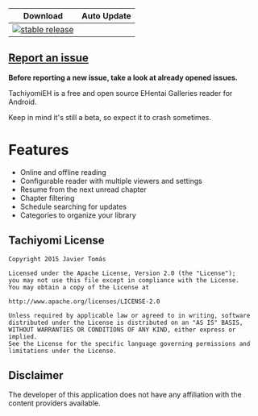 | Download | Auto Update |
|----------|-------------|
| [![stable release](https://img.shields.io/github/release/NerdNumber9/TachiyomiEH.svg?maxAge=3600&label=stable)](https://github.com/NerdNumber9/TachiyomiEH/releases) |

## [Report an issue](https://github.com/NerdNumber9/TachiyomiEH/blob/master/.github/CONTRIBUTING.md)

**Before reporting a new issue, take a look at already opened issues.**

TachiyomiEH is a free and open source EHentai Galleries reader for Android.

Keep in mind it's still a beta, so expect it to crash sometimes.

# Features

* Online and offline reading
* Configurable reader with multiple viewers and settings
* Resume from the next unread chapter
* Chapter filtering
* Schedule searching for updates
* Categories to organize your library

## Tachiyomi License

    Copyright 2015 Javier Tomás

    Licensed under the Apache License, Version 2.0 (the "License");
    you may not use this file except in compliance with the License.
    You may obtain a copy of the License at

    http://www.apache.org/licenses/LICENSE-2.0

    Unless required by applicable law or agreed to in writing, software
    distributed under the License is distributed on an "AS IS" BASIS,
    WITHOUT WARRANTIES OR CONDITIONS OF ANY KIND, either express or implied.
    See the License for the specific language governing permissions and
    limitations under the License.

## Disclaimer

The developer of this application does not have any affiliation with the content providers available.
